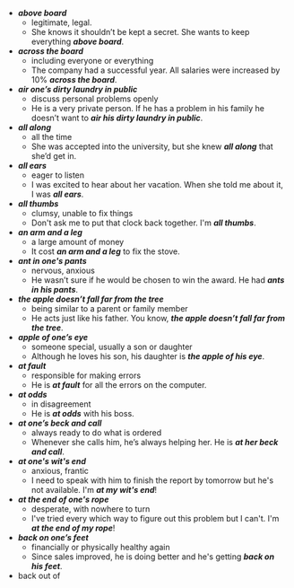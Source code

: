 - ***above board***
  - legitimate, legal.
  - She knows it shouldn’t be kept a secret. She wants to keep everything ***above board***.
- ***across the board***
  - including everyone or everything
  - The company had a successful year. All salaries were increased by 10% ***across the board***.
- ***air one’s dirty laundry in public***
  - discuss personal problems openly
  - He is a very private person. If he has a problem in his family he doesn’t want to ***air his dirty laundry in public***.
- ***all along***
  - all the time
  - She was accepted into the university, but she knew ***all along*** that she’d get in.
- ***all ears***
  - eager to listen
  - I was excited to hear about her vacation. When she told me about it, I was ***all ears***.
- ***all thumbs***
  - clumsy, unable to fix things
  - Don't ask me to put that clock back together. I'm ***all thumbs***.
- ***an arm and a leg***
  - a large amount of money
  - It cost ***an arm and a leg*** to fix the stove.
- ***ant in one's pants***
  - nervous, anxious
  - He wasn’t sure if he would be chosen to win the award. He had ***ants in his pants***.
- ***the apple doesn’t fall far from the tree***
  - being similar to a parent or family member
  - He acts just like his father. You know, ***the apple doesn’t fall far from the tree***.
- ***apple of one’s eye***
  - someone special, usually a son or daughter
  - Although he loves his son, his daughter is ***the apple of his eye***.
- ***at fault***
  - responsible for making errors
  - He is ***at fault*** for all the errors on the computer.
- ***at odds***
  - in disagreement
  - He is ***at odds*** with his boss.
- ***at one’s beck and call***
  - always ready to do what is ordered
  - Whenever she calls him, he’s always helping her. He is ***at her beck and call***.
- ***at one's wit's end***
  - anxious, frantic
  - I need to speak with him to finish the report by tomorrow but he's not available. I'm ***at my wit's end***!
- ***at the end of one's rope***
  - desperate, with nowhere to turn
  - I've tried every which way to figure out this problem but I can't. I'm ***at the end of my rope***!
- ***back on one’s feet***
  - financially or physically healthy again
  - Since sales improved, he is doing better and he's getting ***back on his feet***.
- back out of
